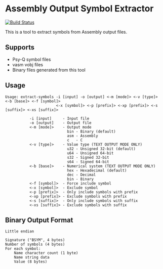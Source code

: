 # Assembly Output Symbol Extractor

[![Build Status](https://github.com/devon-artmeier/extract-asm-symbols/actions/workflows/cmake-multi-platform.yml/badge.svg)](https://github.com/devon-artmeier/extract-asm-symbols/actions/workflows/cmake-multi-platform.yml)

This is a tool to extract symbols from Assembly output files.

## Supports

* Psy-Q symbol files
* vasm vobj files
* Binary files generated from this tool

## Usage

    Usage: extract-symbols -i [input] -o [output] <-m [mode]> <-v [type]> <-b [base]> <-f [symbol]>
                           <-x [symbol]> <-p [prefix]> <-xp [prefix]> <-s [suffix]> <-xs [suffix]>
    
               -i [input]     - Input file
               -o [output]    - Output file
               <-m [mode]>    - Output mode
                                bin - Binary (default)
                                asm - Assembly
                                c   - C
               <-v [type]>    - Value type (TEXT OUTPUT MODE ONLY)
                                u32 - Unsigned 32-bit (default)
                                u64 - Unsigned 64-bit
                                s32 - Signed 32-bit
                                s64 - Signed 64-bit
               <-b [base]>    - Numerical system (TEXT OUTPUT MODE ONLY)
                                hex - Hexadecimal (default)
                                dec - Decimal
                                bin - Binary
               <-f [symbol]>  - Force include symbol
               <-x [symbol]>  - Exclude symbol
               <-p [prefix]>  - Only include symbols with prefix
               <-xp [prefix]> - Exclude symbols with prefix
               <-s [suffix]>  - Only include symbols with suffix
               <-xs [suffix]> - Exclude symbols with suffix

## Binary Output Format

    Little endian
    
    Signature ("BSYM", 4 bytes)
    Number of symbols (4 bytes)
    For each symbol:
        Name character count (1 byte)
        Name string data
        Value (8 bytes)
